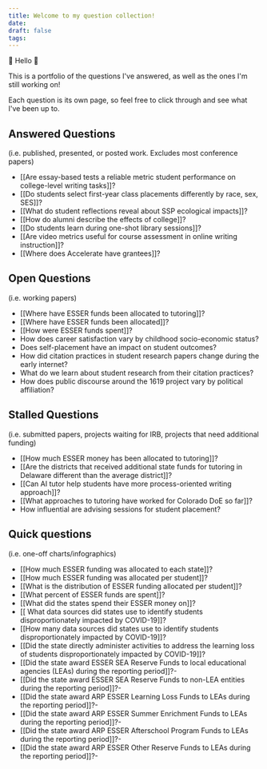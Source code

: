 ```yaml
---
title: Welcome to my question collection!
date: 
draft: false
tags:
---
```

👋 Hello 👋 

This is a portfolio of the questions I've answered, as well as the ones I'm still working on! 

Each question is its own page, so feel free to click through and see what I've been up to.

## Answered Questions
(i.e. published, presented, or posted work. Excludes most conference papers)
- [[Are essay-based tests a reliable metric student performance on college-level writing tasks]]?
- [[Do students select first-year class placements differently by race, sex, SES]]?
- [[What do student reflections reveal about SSP ecological impacts]]?
- [[How do alumni describe the effects of college]]?
- [[Do students learn during one-shot library sessions]]?
- [[Are video metrics useful for course assessment in online writing instruction]]?
- [[Where does Accelerate have grantees]]?

## Open Questions
(i.e. working papers)
- [[Where have ESSER funds been allocated to tutoring]]?
- [[Where have ESSER funds been allocated]]?
- [[How were ESSER funds spent]]?
- How does career satisfaction vary by childhood socio-economic status?
- Does self-placement have an impact on student outcomes?
- How did citation practices in student research papers change during the early internet?
- What do we learn about student research from their citation practices?
- How does public discourse around the 1619 project vary by political affiliation?
## Stalled Questions
(i.e. submitted papers, projects waiting for IRB, projects that need additional funding)
- [[How much ESSER money has been allocated to tutoring]]?
- [[Are the districts that received additional state funds for tutoring in Delaware different than the average district]]?
- [[Can AI tutor help students have more process-oriented writing approach]]?
- [[What approaches to tutoring have worked for Colorado DoE so far]]?
- How influential are advising sessions for student placement?

## Quick questions
(i.e. one-off charts/infographics)
- [[How much ESSER funding was allocated to each state]]?
- [[How much ESSER funding was allocated per student]]?
- [[What is the distribution of ESSER funding allocated per student]]?
- [[What percent of ESSER funds are spent]]?
- [[What did the states spend their ESSER money on]]?
- [[ What data sources did states use to identify students disproportionately impacted by COVID-19]]?
- [[How many data sources did states use to identify students disproportionately impacted by COVID-19]]?
- [[Did the state directly administer activities to address the learning loss of students disproportionately impacted by COVID-19]]?
- [[Did the state award ESSER SEA Reserve Funds to local educational agencies (LEAs) during the reporting period]]?-
- [[Did the state award ESSER SEA Reserve Funds to non-LEA entities during the reporting period]]?-
- [[Did the state award ARP ESSER Learning Loss Funds to LEAs during the reporting period]]?-
- [[Did the state award ARP ESSER Summer Enrichment Funds to LEAs during the reporting period]]?-
- [[Did the state award ARP ESSER Afterschool Program Funds to LEAs during the reporting period]]?-
- [[Did the state award ARP ESSER Other Reserve Funds to LEAs during the reporting period]]?-


